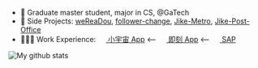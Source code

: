 - 🍯 Graduate master student, major in CS, @GaTech 
- 🚧 Side Projects: [weReaDou](https://github.com/Sorosliu1029/weReaDou), [follower-change](https://github.com/Sorosliu1029/follower-change), [Jike-Metro](https://github.com/Sorosliu1029/Jike-Metro), [Jike-Post-Office](https://github.com/Sorosliu1029/Jike-Post-Office)
- 👨🏼‍💻 Work Experience: <a href="https://www.xiaoyuzhoufm.com/" target="_blank"><img src="https://www.xiaoyuzhoufm.com/favicon-32x32.png" style="height: 1rem" /> 小宇宙 App</a> <-- <a href="https://www.ruguoapp.com/" target="_blank"><img src="https://static.codefuture.top/iftech-site/favicon.ico" style="height: 1rem" /> 即刻 App</a> <-- <a href="https://www.sap.com/hk/about/company/office-locations/china.html" target="_blank"><img src="https://upload.wikimedia.org/wikipedia/commons/thumb/5/59/SAP_2011_logo.svg/910px-SAP_2011_logo.svg.png" style="height: 1rem" /> SAP</a>

![My github stats](https://github-readme-stats.vercel.app/api?username=sorosliu1029&show_icons=true&count_private=true&theme=flag-india&hide_border=false)
